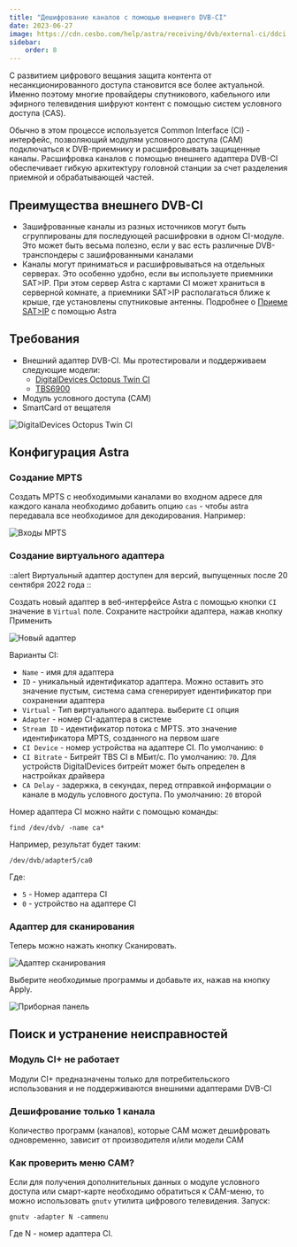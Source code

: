 ```yaml
---
title: "Дешифрование каналов с помощью внешнего DVB-CI"
date: 2023-06-27
image: https://cdn.cesbo.com/help/astra/receiving/dvb/external-ci/ddci.jpg
sidebar:
    order: 8
---
```


С развитием цифрового вещания защита контента от несанкционированного доступа становится все более актуальной. Именно поэтому многие провайдеры спутникового, кабельного или эфирного телевидения шифруют контент с помощью систем условного доступа (CAS).

Обычно в этом процессе используется Common Interface (CI) - интерфейс, позволяющий модулям условного доступа (CAM) подключаться к DVB-приемнику и расшифровывать защищенные каналы. Расшифровка каналов с помощью внешнего адаптера DVB-CI обеспечивает гибкую архитектуру головной станции за счет разделения приемной и обрабатывающей частей.

## Преимущества внешнего DVB-CI[](https://help.cesbo.com/astra/receiving/dvb/external-ci#advantages-of-external-dvb-ci)

- Зашифрованные каналы из разных источников могут быть сгруппированы для последующей расшифровки в одном CI-модуле. Это может быть весьма полезно, если у вас есть различные DVB-транспондеры с зашифрованными каналами
- Каналы могут приниматься и расшифровываться на отдельных серверах. Это особенно удобно, если вы используете приемники SAT>IP. При этом сервер Astra с картами CI может храниться в серверной комнате, а приемники SAT>IP располагаться ближе к крыше, где установлены спутниковые антенны. Подробнее о [Приеме SAT>IP](https://help.cesbo.com/astra/receiving/dvb/satip-client) с помощью Astra

## Требования[](https://help.cesbo.com/astra/receiving/dvb/external-ci#requirements)

- Внешний адаптер DVB-CI. Мы протестировали и поддерживаем следующие модели:
    - [DigitalDevices Octopus Twin CI](https://www.digital-devices.eu/shop/en/accessoires/bridge/266/digital-devices-octopus-twin-ci-double-ci-slot-with-2-expansionports)
    - [TBS6900](https://www.tbsdtv.com/products/tbs6900-dvb-dual-pci-e-card.html)
- Модуль условного доступа (CAM)
- SmartCard от вещателя

![DigitalDevices Octopus Twin CI](https://cdn.cesbo.com/help/astra/receiving/dvb/external-ci/ddci.jpg)

## Конфигурация Astra[](https://help.cesbo.com/astra/receiving/dvb/external-ci#astra-configuration)

### Создание MPTS

Создать MPTS с необходимыми каналами во входном адресе для каждого канала необходимо добавить опцию `cas` - чтобы astra передавала все необходимое для декодирования. Например:

![Входы MPTS](https://cdn.cesbo.com/help/astra/receiving/dvb/external-ci/mpts.png)

### Создание виртуального адаптера

::alert Виртуальный адаптер доступен для версий, выпущенных после 20 сентября 2022 года
::

Создать новый адаптер в веб-интерфейсе Astra с помощью кнопки `CI` значение в `Virtual` поле. Сохраните настройки адаптера, нажав кнопку Применить

![Новый адаптер](https://cdn.cesbo.com/help/astra/receiving/dvb/external-ci/new-adapter.png)

Варианты CI:

- `Name` - имя для адаптера
- `ID` - уникальный идентификатор адаптера. Можно оставить это значение пустым, система сама сгенерирует идентификатор при сохранении адаптера
- `Virtual` - Тип виртуального адаптера. выберите `CI` опция
- `Adapter` - номер CI-адаптера в системе
- `Stream ID` - идентификатор потока с MPTS. это значение идентификатора MPTS, созданного на первом шаге
- `CI Device` - номер устройства на адаптере CI. По умолчанию: `0`
- `CI Bitrate` - Битрейт TBS CI в МБит/с. По умолчанию: `70`. Для устройств DigitalDevices битрейт может быть определен в настройках драйвера
- `CA Delay` - задержка, в секундах, перед отправкой информации о канале в модуль условного доступа. По умолчанию: `20` второй

Номер адаптера CI можно найти с помощью команды:

```
find /dev/dvb/ -name ca*
```

Например, результат будет таким:

```
/dev/dvb/adapter5/ca0
```

Где:

- `5` - Номер адаптера CI
- `0` - устройство на адаптере CI

### Адаптер для сканирования

Теперь можно нажать кнопку Сканировать.

![Адаптер сканирования](https://cdn.cesbo.com/help/astra/receiving/dvb/external-ci/scan.png)

Выберите необходимые программы и добавьте их, нажав на кнопку Apply.

![Приборная панель](https://cdn.cesbo.com/help/astra/receiving/dvb/external-ci/dashboard.png)

## Поиск и устранение неисправностей[](https://help.cesbo.com/astra/receiving/dvb/external-ci#troubleshooting)

### Модуль CI+ не работает

Модули CI+ предназначены только для потребительского использования и не поддерживаются внешними адаптерами DVB-CI

### Дешифрование только 1 канала

Количество программ (каналов), которые CAM может дешифровать одновременно, зависит от производителя и/или модели CAM

### Как проверить меню CAM?

Если для получения дополнительных данных о модуле условного доступа или смарт-карте необходимо обратиться к CAM-меню, то можно использовать `gnutv` утилита цифрового телевидения. Запуск:

```
gnutv -adapter N -cammenu
```

Где N - номер адаптера CI.
